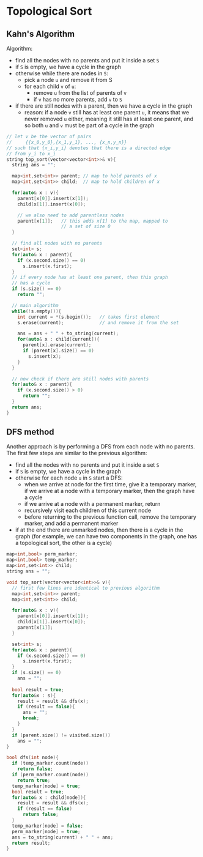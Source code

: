 # Topological Sort

## Kahn's Algorithm

Algorithm:
- find all the nodes with no parents and put it 
inside a set `S`
- if `S` is empty, we have a cycle in the graph
- otherwise while there are nodes in `S`:
  - pick a node `u` and remove it from S
  - for each child `v` of `u`:
    - remove `u` from the list of parents of `v`
    - if `v` has no more parents, add `v` to `S`
- if there are still nodes with a parent, then we have
  a cycle in the graph
  - reason: if a node `v` still has at least one parent `u`,
   it means that
   we never removed `u` either, meaning it still has at least
   one parent, and so both `u` and `v` must be part of a cycle
   in the graph
```cpp
// let v be the vector of pairs 
//     {{x_0,y_0},{x_1,y_1}, ..., {x_n,y_n}}
// such that {x_i,y_i} denotes that there is a directed edge
// from y_i to x_i
string top_sort(vector<vector<int>>& v){
  string ans = "";

  map<int,set<int>> parent; // map to hold parents of x
  map<int,set<int>> child;  // map to hold children of x

  for(auto& x : v){
    parent[x[0]].insert(x[1]);
    child[x[1]].insert(x[0]);

    // we also need to add parentless nodes
    parent[x[1]];   // this adds x[1] to the map, mapped to 
                    // a set of size 0
  }

  // find all nodes with no parents
  set<int> s;   
  for(auto& x : parent){
    if (x.second.size() == 0)
      s.insert(x.first);
  }
  // if every node has at least one parent, then this graph
  // has a cycle
  if (s.size() == 0)
    return "";

  // main algorithm
  while(!s.empty()){
    int current = *(s.begin());   // takes first element
    s.erase(current);             // and remove it from the set

    ans = ans + " " + to_string(current);
    for(auto& x : child[current]){
      parent[x].erase(current);
      if (parent[x].size() == 0)
        s.insert(x);
    }
  }

  // now check if there are still nodes with parents
  for(auto& x : parent){
    if (x.second.size() > 0)
      return "";
  }
  return ans;
}
```

## DFS method

Another approach is by performing a DFS from each node with
no parents. The first few steps are similar to the previous
algorithm:
- find all the nodes with no parents and put it 
inside a set `S`
- if `S` is empty, we have a cycle in the graph
- otherwise for each node `u` in `S` start a DFS:
  - when we arrive at node for the first time, give it 
   a temporary marker,
  if we arrive at a node with a temporary marker, 
  then the graph have a cycle 
  - if we arrive at a node with a permanent marker, 
    return
  - recursively visit each children of this current node
  - before returning to the previous function call, 
    remove the temporary marker, and add a permanent marker
- if at the end there are unmarked nodes, then there is a cycle
  in the graph (for example, we can have two components in the
  graph, one has a topological sort, the other is a cycle)

```cpp
map<int,bool> perm_marker;
map<int,bool> temp_marker;
map<int,set<int>> child;
string ans = "";

void top_sort(vector<vector<int>>& v){
  // first few lines are identical to previous algorithm
  map<int,set<int>> parent;
  map<int,set<int>> child;

  for(auto& x : v){
    parent[x[0]].insert(x[1]);
    child[x[1]].insert(x[0]);
    parent[x[1]]; 
  }

  set<int> s;   
  for(auto& x : parent){
    if (x.second.size() == 0)
      s.insert(x.first);
  }
  if (s.size() == 0)
    ans = "";
 
  bool result = true;
  for(auto&x : s){
    result = result && dfs(x);
    if (result == false){
      ans = "";
      break;
    }
  }
  if (parent.size() != visited.size())
    ans = "";
}

bool dfs(int node){
  if (temp_marker.count(node))
    return false;
  if (perm_marker.count(node))
    return true;
  temp_marker[node] = true;
  bool result = true;
  for(auto& x : child[node]){
    result = result && dfs(x);
    if (result == false)
      return false;
  }
  temp_marker[node] = false;
  perm_marker[node] = true;
  ans = to_string(current) + " " + ans;
  return result;
}


```